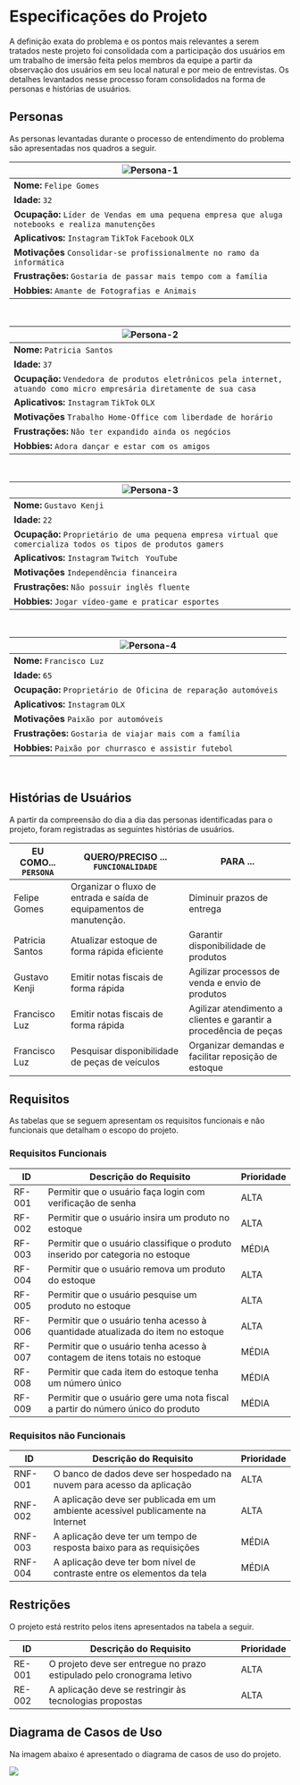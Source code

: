# Especificações do Projeto

A definição exata do problema e os pontos mais relevantes a serem tratados neste projeto foi consolidada com a participação dos usuários em um trabalho de imersão feita pelos membros da equipe a partir da observação dos usuários em seu local natural e por meio de entrevistas. Os detalhes levantados nesse processo foram consolidados na forma de personas e histórias de usuários. 

## Personas

As personas levantadas durante o processo de entendimento do problema são apresentadas nos quadros a seguir.

|![Persona-1](img/Personas/persona1.png) |
|------|
|**Nome:** `Felipe Gomes`| 
|**Idade:** `32`|  
|**Ocupação:** `Líder de Vendas em uma pequena empresa que aluga notebooks e realiza manutenções ` |  
|**Aplicativos:** `Instagram` `TikTok` `Facebook` `OLX` |  
|**Motivações** `Consolidar-se profissionalmente no ramo da informática `|
|**Frustrações:** `Gostaria de passar mais tempo com a família  ` |  
|**Hobbies:** `Amante de Fotografias e Animais ` |  

<br>

|![Persona-2](img/Personas/persona2.png) |
|------|
|**Nome:** `Patricia Santos `| 
|**Idade:** `37`|  
|**Ocupação:** `Vendedora de produtos eletrônicos pela internet, atuando como micro empresária diretamente de sua casa ` |  
|**Aplicativos:** `Instagram` `TikTok` `OLX` |  
|**Motivações** `Trabalho Home-Office com liberdade de horário  `|
|**Frustrações:** `Não ter expandido ainda os negócios  ` |  
|**Hobbies:** `Adora dançar e estar com os amigos  ` |  

<br>

|![Persona-3](img/Personas/persona3.png) |
|------|
|**Nome:** `Gustavo Kenji`| 
|**Idade:** `22`|  
|**Ocupação:** `Proprietário de uma pequena empresa virtual que comercializa todos os tipos de produtos gamers` |  
|**Aplicativos:** `Instagram` `Twitch ` `YouTube`|  
|**Motivações** `Independência financeira`|
|**Frustrações:** `Não possuir inglês fluente` |  
|**Hobbies:** `Jogar vídeo-game e praticar esportes` |  

<br>

|![Persona-4](img/Personas/persona4.png) |
|------|
|**Nome:** `Francisco Luz`| 
|**Idade:** `65`|  
|**Ocupação:** `Proprietário de Oficina de reparação automóveis ` |  
|**Aplicativos:** `Instagram` `OLX` |  
|**Motivações** `Paixão por automóveis`|
|**Frustrações:** `Gostaria de viajar mais com a família ` |  
|**Hobbies:** `Paixão por churrasco e assistir futebol` |  

<br>


## Histórias de Usuários

A partir da compreensão do dia a dia das personas identificadas para o projeto, foram registradas as seguintes histórias de usuários.

|EU COMO... `PERSONA`| QUERO/PRECISO ... `FUNCIONALIDADE` |PARA ...                 |
|--------------------|------------------------------------|----------------------------------------|
|Felipe Gomes  | Organizar o fluxo de entrada e saída de equipamentos de manutenção.           | Diminuir prazos de entrega               |
|Patricia Santos       | Atualizar estoque de forma rápida eficiente                 | Garantir disponibilidade de produtos|
|Gustavo Kenji        | Emitir notas fiscais de forma rápida                 |Agilizar processos de venda e envio de produtos|
|Francisco Luz       | Emitir notas fiscais de forma rápida                 | Agilizar atendimento a clientes e garantir a procedência de peças|
|Francisco Luz       | Pesquisar disponibilidade de peças de veículos                 | Organizar demandas e facilitar reposição de estoque|



## Requisitos

As tabelas que se seguem apresentam os requisitos funcionais e não funcionais que detalham o escopo do projeto.

### Requisitos Funcionais

|ID    | Descrição do Requisito  | Prioridade |
|------|-----------------------------------------|----|
|RF-001| Permitir que o usuário faça login com verificação de senha | ALTA |
|RF-002| Permitir que o usuário insira um produto no estoque | ALTA |
|RF-003| Permitir que o usuário classifique o produto inserido por categoria no estoque | MÉDIA |
|RF-004| Permitir que o usuário remova um produto do estoque   | ALTA |
|RF-005| Permitir que o usuário pesquise um produto no estoque | ALTA |
|RF-006| Permitir que o usuário tenha acesso à quantidade atualizada do item no estoque  | ALTA |
|RF-007| Permitir que o usuário tenha acesso à contagem de itens totais no estoque | MÉDIA |
|RF-008| Permitir que cada item do estoque tenha um número único | MÉDIA |
|RF-009| Permitir que o usuário gere uma nota fiscal a partir do número único do produto | MÉDIA |



### Requisitos não Funcionais

|ID    | Descrição do Requisito  | Prioridade |
|------|-----------------------------------------|----|
|RNF-001| O banco de dados deve ser hospedado na nuvem para acesso da aplicação | ALTA |
|RNF-002| A aplicação deve ser publicada em um ambiente acessível publicamente na Internet | ALTA |
|RNF-003| A aplicação deve ter um tempo de resposta baixo para as requisições | MÉDIA |
|RNF-004| A aplicação deve ter bom nível de contraste entre os elementos da tela   | MÉDIA |


## Restrições

O projeto está restrito pelos itens apresentados na tabela a seguir.

|ID    | Descrição do Requisito  | Prioridade |
|------|-----------------------------------------|----|
|RE-001| O projeto deve ser entregue no prazo estipulado pelo cronograma letivo |ALTA| 
|RE-002| A aplicação deve se restringir às tecnologias propostas |ALTA|


## Diagrama de Casos de Uso

Na imagem abaixo é apresentado o diagrama de casos de uso do projeto.


<img src="img/Personas/CasodeUsoUML.png" />

